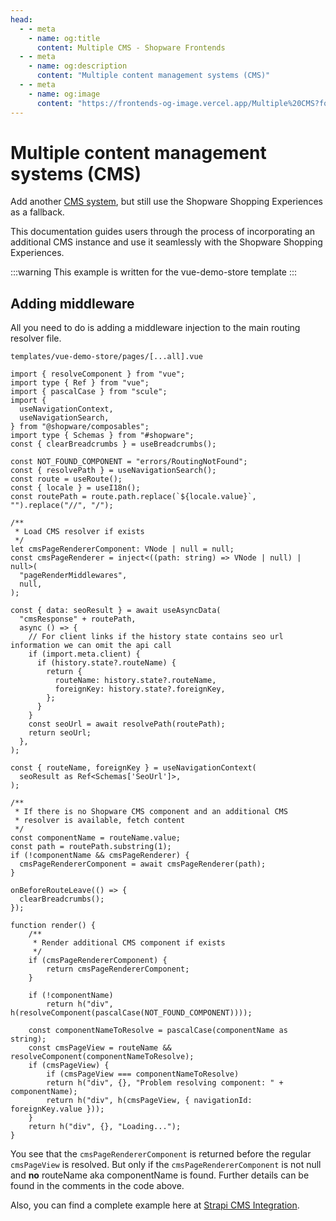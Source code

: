 ```yaml
---
head:
  - - meta
    - name: og:title
      content: Multiple CMS - Shopware Frontends
  - - meta
    - name: og:description
      content: "Multiple content management systems (CMS)"
  - - meta
    - name: og:image
      content: "https://frontends-og-image.vercel.app/Multiple%20CMS?fontSize=150px"
---
```


# Multiple content management systems (CMS)

Add another [CMS system](/resources/integrations/cms/), but still use the Shopware Shopping Experiences as a fallback.

This documentation guides users through the process of incorporating an additional CMS instance and use it seamlessly with the Shopware Shopping Experiences.

:::warning
This example is written for the vue-demo-store template
:::

## Adding middleware

All you need to do is adding a middleware injection to the main routing resolver file.

`templates/vue-demo-store/pages/[...all].vue`

```ts{16-23,46-54,61-66}
import { resolveComponent } from "vue";
import type { Ref } from "vue";
import { pascalCase } from "scule";
import {
  useNavigationContext,
  useNavigationSearch,
} from "@shopware/composables";
import type { Schemas } from "#shopware";
const { clearBreadcrumbs } = useBreadcrumbs();

const NOT_FOUND_COMPONENT = "errors/RoutingNotFound";
const { resolvePath } = useNavigationSearch();
const route = useRoute();
const { locale } = useI18n();
const routePath = route.path.replace(`${locale.value}`, "").replace("//", "/");

/**
 * Load CMS resolver if exists
 */
let cmsPageRendererComponent: VNode | null = null;
const cmsPageRenderer = inject<((path: string) => VNode | null) | null>(
  "pageRenderMiddlewares",
  null,
);

const { data: seoResult } = await useAsyncData(
  "cmsResponse" + routePath,
  async () => {
    // For client links if the history state contains seo url information we can omit the api call
    if (import.meta.client) {
      if (history.state?.routeName) {
        return {
          routeName: history.state?.routeName,
          foreignKey: history.state?.foreignKey,
        };
      }
    }
    const seoUrl = await resolvePath(routePath);
    return seoUrl;
  },
);

const { routeName, foreignKey } = useNavigationContext(
  seoResult as Ref<Schemas['SeoUrl']>,
);

/**
 * If there is no Shopware CMS component and an additional CMS
 * resolver is available, fetch content
 */
const componentName = routeName.value;
const path = routePath.substring(1);
if (!componentName && cmsPageRenderer) {
  cmsPageRendererComponent = await cmsPageRenderer(path);
}

onBeforeRouteLeave(() => {
  clearBreadcrumbs();
});

function render() {
    /**
     * Render additional CMS component if exists
     */
    if (cmsPageRendererComponent) {
        return cmsPageRendererComponent;
    }

    if (!componentName)
        return h("div", h(resolveComponent(pascalCase(NOT_FOUND_COMPONENT))));

    const componentNameToResolve = pascalCase(componentName as string);
    const cmsPageView = routeName && resolveComponent(componentNameToResolve);
    if (cmsPageView) {
        if (cmsPageView === componentNameToResolve)
        return h("div", {}, "Problem resolving component: " + componentName);
        return h("div", h(cmsPageView, { navigationId: foreignKey.value }));
    }
    return h("div", {}, "Loading...");
}
```

You see that the `cmsPageRendererComponent` is returned before the regular `cmsPageView` is resolved. But only if the `cmsPageRendererComponent` is not null and **no** routeName aka componentName is found. Further details can be found in the comments in the code above.

Also, you can find a complete example here at [Strapi CMS Integration](/resources/integrations/cms/strapi.html).
